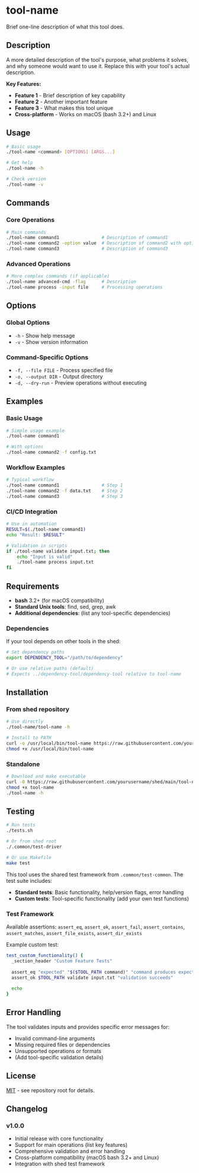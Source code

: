 # tool-name

Brief one-line description of what this tool does.

## Description

A more detailed description of the tool's purpose, what problems it solves, and why someone would want to use it. Replace this with your tool's actual description.

**Key Features:**
- **Feature 1** - Brief description of key capability
- **Feature 2** - Another important feature 
- **Feature 3** - What makes this tool unique
- **Cross-platform** - Works on macOS (bash 3.2+) and Linux

## Usage

```bash
# Basic usage
./tool-name <command> [OPTIONS] [ARGS...]

# Get help
./tool-name -h

# Check version
./tool-name -v
```

## Commands

### Core Operations
```bash
# Main commands
./tool-name command1                # Description of command1
./tool-name command2 -option value  # Description of command2 with options
./tool-name command3                # Description of command3
```

### Advanced Operations
```bash
# More complex commands (if applicable)
./tool-name advanced-cmd -flag      # Description
./tool-name process -input file     # Processing operations
```

## Options

### Global Options
- `-h` - Show help message
- `-v` - Show version information

### Command-Specific Options
- `-f, --file FILE` - Process specified file
- `-o, --output DIR` - Output directory
- `-d, --dry-run` - Preview operations without executing

## Examples

### Basic Usage
```bash
# Simple usage example
./tool-name command1

# With options
./tool-name command2 -f config.txt
```

### Workflow Examples
```bash
# Typical workflow
./tool-name command1                # Step 1
./tool-name command2 -f data.txt    # Step 2
./tool-name command3                # Step 3
```

### CI/CD Integration
```bash
# Use in automation
RESULT=$(./tool-name command1)
echo "Result: $RESULT"

# Validation in scripts
if ./tool-name validate input.txt; then
    echo "Input is valid"
    ./tool-name process input.txt
fi
```

## Requirements

- **bash** 3.2+ (for macOS compatibility)
- **Standard Unix tools**: find, sed, grep, awk
- **Additional dependencies**: (list any tool-specific dependencies)

### Dependencies

If your tool depends on other tools in the shed:

```bash
# Set dependency paths
export DEPENDENCY_TOOL="/path/to/dependency"

# Or use relative paths (default)
# Expects ../dependency-tool/dependency-tool relative to tool-name
```

## Installation

### From shed repository
```bash
# Use directly
./tool-name/tool-name -h

# Install to PATH
curl -o /usr/local/bin/tool-name https://raw.githubusercontent.com/yourusername/shed/main/tool-name/tool-name
chmod +x /usr/local/bin/tool-name
```

### Standalone
```bash
# Download and make executable
curl -O https://raw.githubusercontent.com/yourusername/shed/main/tool-name/tool-name
chmod +x tool-name
./tool-name -h
```

## Testing

```bash
# Run tests
./tests.sh

# Or from shed root
./.common/test-driver

# Or use Makefile
make test
```

This tool uses the shared test framework from `.common/test-common`. The test suite includes:
- **Standard tests**: Basic functionality, help/version flags, error handling
- **Custom tests**: Tool-specific functionality (add your own test functions)

### Test Framework
Available assertions: `assert_eq`, `assert_ok`, `assert_fail`, `assert_contains`, `assert_matches`, `assert_file_exists`, `assert_dir_exists`

Example custom test:
```bash
test_custom_functionality() {
  _section_header "Custom Feature Tests"
  
  assert_eq "expected" "$($TOOL_PATH command)" "command produces expected output"
  assert_ok $TOOL_PATH validate input.txt "validation succeeds"
  
  echo
}
```

## Error Handling

The tool validates inputs and provides specific error messages for:

- Invalid command-line arguments
- Missing required files or dependencies  
- Unsupported operations or formats
- (Add tool-specific validation details)

## License

[MIT](../LICENSE) - see repository root for details.

## Changelog

### v1.0.0
- Initial release with core functionality
- Support for main operations (list key features)
- Comprehensive validation and error handling
- Cross-platform compatibility (macOS bash 3.2+ and Linux)
- Integration with shed test framework
